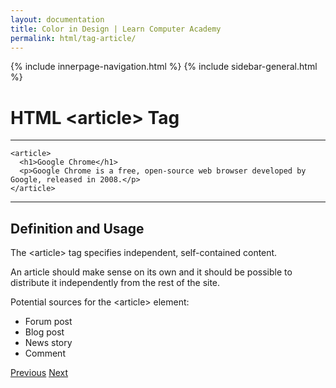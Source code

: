 ```yaml
---
layout: documentation
title: Color in Design | Learn Computer Academy
permalink: html/tag-article/
---
```

<div class="loader">
{% include innerpage-navigation.html %}
{% include sidebar-general.html %}
            <div class="page-content">
                <div class="content-wrapper">
                    <div class="row">
                        <div class="col-md-9 content">
                            <!-- Your content goes started here -->
                            <div class="doc-content">
                                <h1>HTML &lt;article> Tag</h1>
                                <hr>
                                <pre class="snippet"><code class="html">&lt;article>
  &lt;h1>Google Chrome&lt;/h1>
  &lt;p>Google Chrome is a free, open-source web browser developed by Google, released in 2008.&lt;/p>
&lt;/article></code></pre>
                                <hr>
                                <h2>Definition and Usage</h2>
                                <p>The &lt;article> tag specifies independent, self-contained content.</p>
                                <p>An article should make sense on its own and it should be possible to distribute it independently from the rest of the site.</p>
                                <p>Potential sources for the &lt;article> element:</p>
                                <ul>
                                    <li>Forum post</li>
                                    <li>Blog post</li>
                                    <li>News story</li>
                                    <li>Comment</li>
                                </ul>
                            </div>
                            <!-- /.Your content goes ends here -->
                            <div class="footer-btn d-flex justify-content-between">
                                <a href="semantic-elements" class="btn"><i class="fas fa-arrow-circle-left"></i>Previous</a>
                                <a href="tag-aside" class="btn">Next<i class="fas fa-arrow-circle-right"></i></a>
                            </div>
                            <!-- /.End of footer button -->
                        </div>
                        <!-- Right Sidebar Start-->
                        <?php include '../includes/right-sidebar-innerpage.php'; ?>
                        <!-- Right-Sidebar End -->
                    </div>
                </div>

